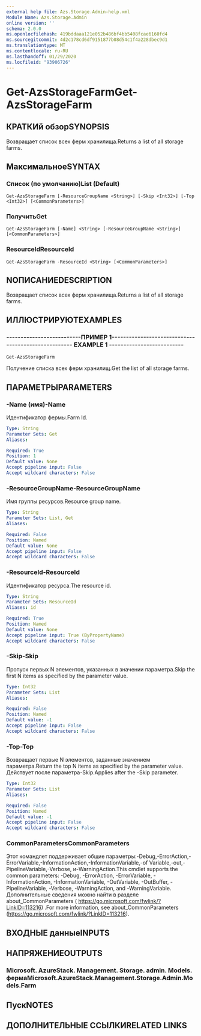 ```yaml
---
external help file: Azs.Storage.Admin-help.xml
Module Name: Azs.Storage.Admin
online version: ''
schema: 2.0.0
ms.openlocfilehash: 419bddaaa121e052b486bf4bb5408fcae6160fd4
ms.sourcegitcommit: 4d2c178cd6df9151877b08d54c1f4a228dbec9d1
ms.translationtype: MT
ms.contentlocale: ru-RU
ms.lasthandoff: 01/29/2020
ms.locfileid: "93906726"
---
```

# <span data-ttu-id="46221-101">Get-AzsStorageFarm</span><span class="sxs-lookup"><span data-stu-id="46221-101">Get-AzsStorageFarm</span></span>

## <span data-ttu-id="46221-102">КРАТКИй обзор</span><span class="sxs-lookup"><span data-stu-id="46221-102">SYNOPSIS</span></span>
<span data-ttu-id="46221-103">Возвращает список всех ферм хранилища.</span><span class="sxs-lookup"><span data-stu-id="46221-103">Returns a list of all storage farms.</span></span>

## <span data-ttu-id="46221-104">Максимальное</span><span class="sxs-lookup"><span data-stu-id="46221-104">SYNTAX</span></span>

### <span data-ttu-id="46221-105">Список (по умолчанию)</span><span class="sxs-lookup"><span data-stu-id="46221-105">List (Default)</span></span>
```
Get-AzsStorageFarm [-ResourceGroupName <String>] [-Skip <Int32>] [-Top <Int32>] [<CommonParameters>]
```

### <span data-ttu-id="46221-106">Получить</span><span class="sxs-lookup"><span data-stu-id="46221-106">Get</span></span>
```
Get-AzsStorageFarm [-Name] <String> [-ResourceGroupName <String>] [<CommonParameters>]
```

### <span data-ttu-id="46221-107">ResourceId</span><span class="sxs-lookup"><span data-stu-id="46221-107">ResourceId</span></span>
```
Get-AzsStorageFarm -ResourceId <String> [<CommonParameters>]
```

## <span data-ttu-id="46221-108">NОПИСАНИЕ</span><span class="sxs-lookup"><span data-stu-id="46221-108">DESCRIPTION</span></span>
<span data-ttu-id="46221-109">Возвращает список всех ферм хранилища.</span><span class="sxs-lookup"><span data-stu-id="46221-109">Returns a list of all storage farms.</span></span>

## <span data-ttu-id="46221-110">ИЛЛЮСТРИРУЮТ</span><span class="sxs-lookup"><span data-stu-id="46221-110">EXAMPLES</span></span>

### <span data-ttu-id="46221-111">--------------------------ПРИМЕР 1--------------------------</span><span class="sxs-lookup"><span data-stu-id="46221-111">-------------------------- EXAMPLE 1 --------------------------</span></span>
```
Get-AzsStorageFarm
```

<span data-ttu-id="46221-112">Получение списка всех ферм хранилищ.</span><span class="sxs-lookup"><span data-stu-id="46221-112">Get the list of all storage farms.</span></span>

## <span data-ttu-id="46221-113">ПАРАМЕТРЫ</span><span class="sxs-lookup"><span data-stu-id="46221-113">PARAMETERS</span></span>

### <span data-ttu-id="46221-114">-Name (имя)</span><span class="sxs-lookup"><span data-stu-id="46221-114">-Name</span></span>
<span data-ttu-id="46221-115">Идентификатор фермы.</span><span class="sxs-lookup"><span data-stu-id="46221-115">Farm Id.</span></span>

```yaml
Type: String
Parameter Sets: Get
Aliases: 

Required: True
Position: 1
Default value: None
Accept pipeline input: False
Accept wildcard characters: False
```

### <span data-ttu-id="46221-116">-ResourceGroupName</span><span class="sxs-lookup"><span data-stu-id="46221-116">-ResourceGroupName</span></span>
<span data-ttu-id="46221-117">Имя группы ресурсов.</span><span class="sxs-lookup"><span data-stu-id="46221-117">Resource group name.</span></span>

```yaml
Type: String
Parameter Sets: List, Get
Aliases: 

Required: False
Position: Named
Default value: None
Accept pipeline input: False
Accept wildcard characters: False
```

### <span data-ttu-id="46221-118">-ResourceId</span><span class="sxs-lookup"><span data-stu-id="46221-118">-ResourceId</span></span>
<span data-ttu-id="46221-119">Идентификатор ресурса.</span><span class="sxs-lookup"><span data-stu-id="46221-119">The resource id.</span></span>

```yaml
Type: String
Parameter Sets: ResourceId
Aliases: id

Required: True
Position: Named
Default value: None
Accept pipeline input: True (ByPropertyName)
Accept wildcard characters: False
```

### <span data-ttu-id="46221-120">-Skip</span><span class="sxs-lookup"><span data-stu-id="46221-120">-Skip</span></span>
<span data-ttu-id="46221-121">Пропуск первых N элементов, указанных в значении параметра.</span><span class="sxs-lookup"><span data-stu-id="46221-121">Skip the first N items as specified by the parameter value.</span></span>

```yaml
Type: Int32
Parameter Sets: List
Aliases: 

Required: False
Position: Named
Default value: -1
Accept pipeline input: False
Accept wildcard characters: False
```

### <span data-ttu-id="46221-122">-Top</span><span class="sxs-lookup"><span data-stu-id="46221-122">-Top</span></span>
<span data-ttu-id="46221-123">Возвращает первые N элементов, заданные значением параметра.</span><span class="sxs-lookup"><span data-stu-id="46221-123">Return the top N items as specified by the parameter value.</span></span>
<span data-ttu-id="46221-124">Действует после параметра-Skip.</span><span class="sxs-lookup"><span data-stu-id="46221-124">Applies after the -Skip parameter.</span></span>

```yaml
Type: Int32
Parameter Sets: List
Aliases: 

Required: False
Position: Named
Default value: -1
Accept pipeline input: False
Accept wildcard characters: False
```

### <span data-ttu-id="46221-125">CommonParameters</span><span class="sxs-lookup"><span data-stu-id="46221-125">CommonParameters</span></span>
<span data-ttu-id="46221-126">Этот командлет поддерживает общие параметры:-Debug,-ErrorAction,-ErrorVariable,-InformationAction,-InformationVariable,-of Variable,-out,-PipelineVariable,-Verbose, и-WarningAction.</span><span class="sxs-lookup"><span data-stu-id="46221-126">This cmdlet supports the common parameters: -Debug, -ErrorAction, -ErrorVariable, -InformationAction, -InformationVariable, -OutVariable, -OutBuffer, -PipelineVariable, -Verbose, -WarningAction, and -WarningVariable.</span></span> <span data-ttu-id="46221-127">Дополнительные сведения можно найти в разделе about_CommonParameters ( https://go.microsoft.com/fwlink/?LinkID=113216) .</span><span class="sxs-lookup"><span data-stu-id="46221-127">For more information, see about_CommonParameters (https://go.microsoft.com/fwlink/?LinkID=113216).</span></span>

## <span data-ttu-id="46221-128">ВХОДНЫЕ данные</span><span class="sxs-lookup"><span data-stu-id="46221-128">INPUTS</span></span>

## <span data-ttu-id="46221-129">НАПРЯЖЕНИЕ</span><span class="sxs-lookup"><span data-stu-id="46221-129">OUTPUTS</span></span>

### <span data-ttu-id="46221-130">Microsoft. AzureStack. Management. Storage. admin. Models. ферма</span><span class="sxs-lookup"><span data-stu-id="46221-130">Microsoft.AzureStack.Management.Storage.Admin.Models.Farm</span></span>

## <span data-ttu-id="46221-131">Пуск</span><span class="sxs-lookup"><span data-stu-id="46221-131">NOTES</span></span>

## <span data-ttu-id="46221-132">ДОПОЛНИТЕЛЬНЫЕ ССЫЛКИ</span><span class="sxs-lookup"><span data-stu-id="46221-132">RELATED LINKS</span></span>

